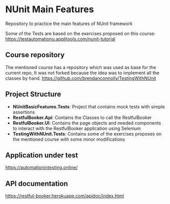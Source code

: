 # NUnit Main Features
Repository to practice the main features of NUnit framework

Some of the Tests are based on the exercises proposed on this course: https://testautomationu.applitools.com/nunit-tutorial

## Course repository
The mentioned course has a repository which was used as base for the current repo, It was not forked because the idea was to implement all the classes by hand.
https://github.com/brendanconnolly/TestingWithNUnit


## Project Structure

* **NUnitBasicFeatures.Tests**: Project that contains mock tests with simple assertions
* **RestfulBooker.Api**: Contains the Classes to call the RestfulBooker
* **RestfulBooker.UI**: Contains the page objects and needed components to interact with the RestfulBooker application using Selenium
* **TestingWithNUnit.Tests**: Contains some of the exercises proposes on the mentioned course with some minor modifications

## Application under test

https://automationintesting.online/

## API documentation
https://restful-booker.herokuapp.com/apidoc/index.html
